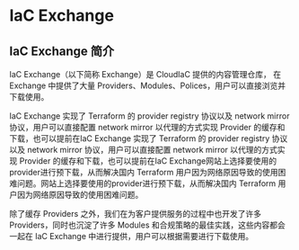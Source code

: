 # IaC Exchange
## IaC Exchange 简介
IaC Exchange（以下简称 Exchange）是 CloudIaC 提供的内容管理仓库， 在 Exchange 中提供了大量 Providers、Modules、Polices，用户可以直接浏览并下载使用。

IaC Exchange 实现了 Terraform 的 provider registry 协议以及 network mirror 协议，用户可以直接配置 network mirror 以代理的方式实现 Provider 的缓存和下载，也可以提前在IaC Exchange 实现了 Terraform 的 provider registry 协议以及 network mirror 协议，用户可以直接配置 network mirror 以代理的方式实现 Provider 的缓存和下载，也可以提前在IaC Exchange网站上选择要使用的provider进行预下载，从而解决国内 Terraform 用户因为网络原因导致的使用困难问题。网站上选择要使用的provider进行预下载，从而解决国内 Terraform 用户因为网络原因导致的使用困难问题。

除了缓存 Providers 之外，我们在为客户提供服务的过程中也开发了许多 Providers，同时也沉淀了许多 Modules 和合规策略的最佳实践，这些内容都会一起在 IaC Exchange 中进行提供，用户可以根据需要进行下载使用。
